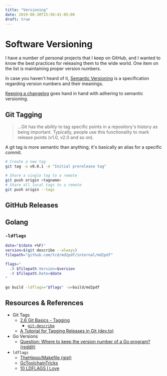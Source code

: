 ```yaml
---
title: "Versioning"
date: 2019-08-30T15:50:41-05:00
draft: true
---
```


# Software Versioning

I have a number of personal projects that I keep on GitHub, and I wanted to know the best
practices for releasing them to the wide world.  One item on the list is maintaining proper
version numbers.

In case you haven't heard of it, [Semantic Versioning](https://semver.org) is a specification
regarding version numbers and their meanings.

[Keeping a changelog](https://keepachangelog.com/en/1.0.0/) goes hand in hand with adhering to semantic versioning.

## Git Tagging

> ...Git has the ability to tag specific points in a repository's history as being important. 
> Typically, people use this functionality to mark release points (v1.0, v2.0 and so on).

A git tag is more semantic than anything; it's basically an alias for a specific commit.

```sh
# Create a new tag
git tag -a v0.0.1 -m "Initial prerelease tag"

# Share a single tag to a remote
git push origin <tagname>
# Share all local tags to a remote
git push origin --tags
```

## GitHub Releases

## Golang


### `-ldflags`

```sh
date="$(date +%F)"
version=$(git describe --always)
filepath="github.com/tcd/md2pdf/internal/md2pdf"

flags="
  -X $filepath.Version=$version
  -X $filepath.Date=$date
"

go build -ldflags="$flags" -o=build/md2pdf
```


## Resources & References

- Git Tags
  - [2.6 Git Basics - Tagging](https://git-scm.com/book/en/v2/Git-Basics-Tagging)
    - [`git-describe`](https://git-scm.com/docs/git-describe)
  - [A Tutorial for Tagging Releases in Git (dev.to)](https://dev.to/neshaz/a-tutorial-for-tagging-releases-in-git-147e)
- Go Versions
  - [Question: Where to keep the version number of a Go program? (reddit)](https://www.reddit.com/r/golang/comments/4cpi2y/question_where_to_keep_the_version_number_of_a_go/)
- `ldflags`
  - [TheHippo/Makefile (gist)](https://gist.github.com/TheHippo/7e4d9ec4b7ed4c0d7a39839e6800cc16)
  - [GcToolchainTricks](https://github.com/golang/go/wiki/GcToolchainTricks)
  - [10 LDFLAGS I Love](https://blog.jessfraz.com/post/top-10-favorite-ldflags/)


